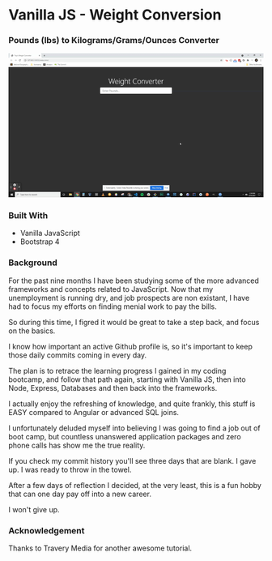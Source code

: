 # Vanilla JS - Weight Conversion

### Pounds (lbs) to Kilograms/Grams/Ounces Converter

![example_gif](./example.gif)

### Built With

* Vanilla JavaScript
* Bootstrap 4

### Background

For the past nine months I have been studying some of the more advanced frameworks and concepts related to JavaScript.  Now that my unemployment is running dry, and job prospects are non existant, I have had to focus my efforts on finding menial work to pay the bills.

So during this time, I figred it would be great to take a step back, and focus on the basics.

I know how important an active Github profile is, so it's important to keep those daily commits coming in every day.  

The plan is to retrace the learning progress I gained in my coding bootcamp, and follow that path again, starting with Vanilla JS, then into Node, Express, Databases and then back into the frameworks.

I actually enjoy the refreshing of knowledge, and quite frankly, this stuff is EASY compared to Angular or advanced SQL joins.

I unfortunately deluded myself into believing I was going to find a job out of boot camp, but countless unanswered application packages and zero phone calls has show me the true reality.

If you check my commit history you'll see three days that are blank.  I gave up.  I was ready to throw in the towel.

After a few days of reflection I decided, at the very least, this is a fun hobby that can one day pay off into a new career.

I won't give up.  



### Acknowledgement

Thanks to Travery Media for another awesome tutorial.

